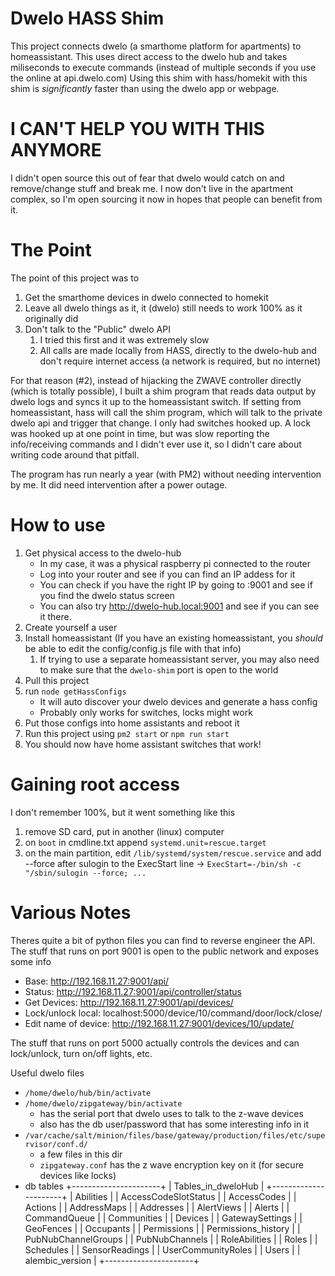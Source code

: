 # Dwelo HASS Shim
This project connects dwelo (a smarthome platform for apartments) to homeassistant.
This uses direct access to the dwelo hub and takes miliseconds to execute commands (instead of multiple seconds if you use the online at api.dwelo.com)
Using this shim with hass/homekit with this shim is *significantly* faster than using the dwelo app or webpage.

# I CAN'T HELP YOU WITH THIS ANYMORE
I didn't open source this out of fear that dwelo would catch on and remove/change stuff and break me.
I now don't live in the apartment complex, so I'm open sourcing it now in hopes that people can benefit from it.

# The Point
The point of this project was to
1. Get the smarthome devices in dwelo connected to homekit
2. Leave all dwelo things as it, it (dwelo) still needs to work 100% as it originally did
3. Don't talk to the "Public" dwelo API
   1. I tried this first and it was extremely slow
   2. All calls are made locally from HASS, directly to the dwelo-hub and don't require internet access (a network is required, but no internet)

For that reason (#2), instead of hijacking the ZWAVE controller directly (which is totally possible), I built a shim program that reads data output by dwelo logs and syncs it up to the homeassistant switch. If setting from homeassistant, hass will call the shim program, which will talk to the private dwelo api and trigger that change. I only had switches hooked up. A lock was hooked up at one point in time, but was slow reporting the info/receiving commands and I didn't ever use it, so I didn't care about writing code around that pitfall.

The program has run nearly a year (with PM2) without needing intervention by me. It did need intervention after a power outage.

# How to use
1. Get physical access to the dwelo-hub
   - In my case, it was a physical raspberry pi connected to the router
   - Log into your router and see if you can find an IP addess for it
   - You can check if you have the right IP by going to <ip>:9001 and see if you find the dwelo status screen
   - You can also try http://dwelo-hub.local:9001 and see if you can see it there.
2. Create yourself a user
3. Install homeassistant (If you have an existing homeassistant, you *should* be able to edit the config/config.js file with that info)
   1. If trying to use a separate homeassistant server, you may also need to make sure that the `dwelo-shim` port is open to the world
4. Pull this project
5. run `node getHassConfigs`
   - It will auto discover your dwelo devices and generate a hass config
   - Probably only works for switches, locks might work
6. Put those configs into home assistants and reboot it
7. Run this project using `pm2 start` or `npm run start`
8. You should now have home assistant switches that work!

# Gaining root access
I don't remember 100%, but it went something like this
1. remove SD card, put in another (linux) computer
2. on `boot` in cmdline.txt append `systemd.unit=rescue.target`
3. on the main partition, edit `/lib/systemd/system/rescue.service` and add --force after sulogin to the ExecStart line -> `ExecStart=-/bin/sh -c "/sbin/sulogin --force; ...`

# Various Notes
Theres quite a bit of python files you can find to reverse engineer the API.
The stuff that runs on port 9001 is open to the public network and exposes some info

- Base: http://192.168.11.27:9001/api/
- Status: http://192.168.11.27:9001/api/controller/status
- Get Devices: http://192.168.11.27:9001/api/devices/
- Lock/unlock local: localhost:5000/device/10/command/door/lock/close/
- Edit name of device: http://192.168.11.27:9001/devices/10/update/

The stuff that runs on port 5000 actually controls the devices and can lock/unlock, turn on/off lights, etc.

Useful dwelo files
- `/home/dwelo/hub/bin/activate`
- `/home/dwelo/zipgateway/bin/activate`
  - has the serial port that dwelo uses to talk to the z-wave devices
  - also has the db user/password that has some interesting info in it
- `/var/cache/salt/minion/files/base/gateway/production/files/etc/supervisor/conf.d/`
  - a few files in this dir
  - `zipgateway.conf` has the z wave encryption key on it (for secure devices like locks)
- db tables
+----------------------+
| Tables_in_dweloHub   |
+----------------------+
| Abilities            |
| AccessCodeSlotStatus |
| AccessCodes          |
| Actions              |
| AddressMaps          |
| Addresses            |
| AlertViews           |
| Alerts               |
| CommandQueue         |
| Communities          |
| Devices              |
| GatewaySettings      |
| GeoFences            |
| Occupants            |
| Permissions          |
| Permissions_history  |
| PubNubChannelGroups  |
| PubNubChannels       |
| RoleAbilities        |
| Roles                |
| Schedules            |
| SensorReadings       |
| UserCommunityRoles   |
| Users                |
| alembic_version      |
+----------------------+

